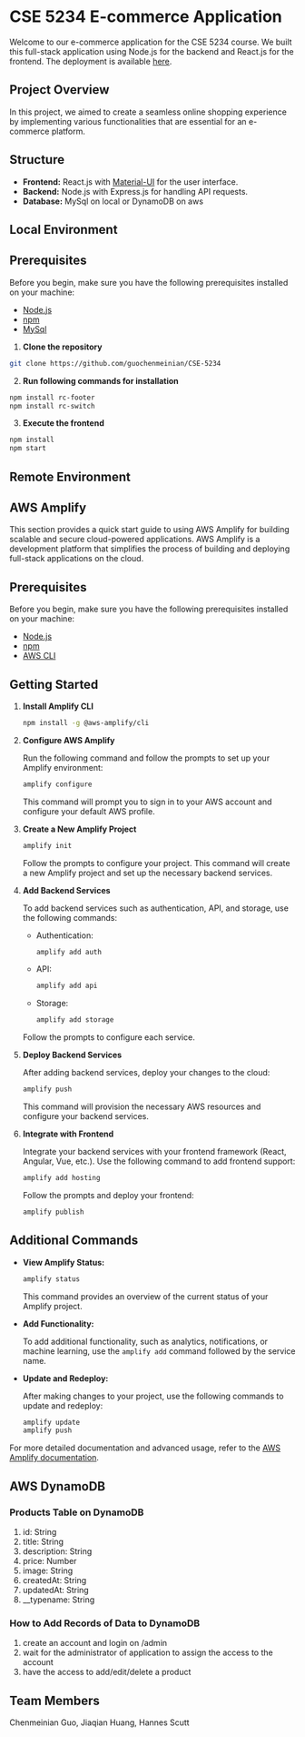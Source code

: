 # CSE 5234 E-commerce Application

Welcome to our e-commerce application for the CSE 5234 course. We built this full-stack application using Node.js for the backend and React.js for the frontend.
The deployment is available [here](https://main.d2v8q1c89t29jt.amplifyapp.com ). 


## Project Overview

In this project, we aimed to create a seamless online shopping experience by implementing various functionalities that are essential for an e-commerce platform. 


## Structure

- **Frontend:** React.js with [Material-UI](https://mui.com/) for the user interface.
- **Backend:** Node.js with Express.js for handling API requests.
- **Database:** MySql on local or DynamoDB on aws


## Local Environment


## Prerequisites

Before you begin, make sure you have the following prerequisites installed on your machine:

- [Node.js](https://nodejs.org/)
- [npm](https://www.npmjs.com/)
- [MySql](https://www.mysql.com/)

1. **Clone the repository**

```bash
git clone https://github.com/guochenmeinian/CSE-5234
```

2. **Run following commands for installation**

``` bash 
npm install rc-footer
npm install rc-switch
```

3. **Execute the frontend**

```bash
npm install
npm start
```


## Remote Environment


## AWS Amplify

This section provides a quick start guide to using AWS Amplify for building scalable and secure cloud-powered applications. AWS Amplify is a development platform that simplifies the process of building and deploying full-stack applications on the cloud.


## Prerequisites

Before you begin, make sure you have the following prerequisites installed on your machine:

- [Node.js](https://nodejs.org/)
- [npm](https://www.npmjs.com/)
- [AWS CLI](https://aws.amazon.com/cli/)


## Getting Started

1. **Install Amplify CLI**

   ```bash
   npm install -g @aws-amplify/cli
   ```

2. **Configure AWS Amplify**

   Run the following command and follow the prompts to set up your Amplify environment:

   ```bash
   amplify configure
   ```

   This command will prompt you to sign in to your AWS account and configure your default AWS profile.

3. **Create a New Amplify Project**

   ```bash
   amplify init
   ```

   Follow the prompts to configure your project. This command will create a new Amplify project and set up the necessary backend services.

4. **Add Backend Services**

   To add backend services such as authentication, API, and storage, use the following commands:

    - Authentication:

      ```bash
      amplify add auth
      ```

    - API:

      ```bash
      amplify add api
      ```

    - Storage:

      ```bash
      amplify add storage
      ```

   Follow the prompts to configure each service.

5. **Deploy Backend Services**

   After adding backend services, deploy your changes to the cloud:

   ```bash
   amplify push
   ```

   This command will provision the necessary AWS resources and configure your backend services.

6. **Integrate with Frontend**

   Integrate your backend services with your frontend framework (React, Angular, Vue, etc.). Use the following command to add frontend support:

   ```bash
   amplify add hosting
   ```

   Follow the prompts and deploy your frontend:

   ```bash
   amplify publish
   ```


## Additional Commands

- **View Amplify Status:**

  ```bash
  amplify status
  ```

  This command provides an overview of the current status of your Amplify project.

- **Add Functionality:**

  To add additional functionality, such as analytics, notifications, or machine learning, use the `amplify add` command followed by the service name.

- **Update and Redeploy:**

  After making changes to your project, use the following commands to update and redeploy:

  ```bash
  amplify update
  amplify push
  ```

For more detailed documentation and advanced usage, refer to the [AWS Amplify documentation](https://docs.amplify.aws/).


## AWS DynamoDB


### Products Table on DynamoDB

1. id: String
2. title: String
3. description: String
4. price: Number
5. image: String
6. createdAt: String
7. updatedAt: String
8. __typename: String


### How to Add Records of Data to DynamoDB

1. create an account and login on /admin
2. wait for the administrator of application to assign the access to the account
3. have the access to add/edit/delete a product


## Team Members
Chenmeinian Guo,
Jiaqian Huang,
Hannes Scutt
